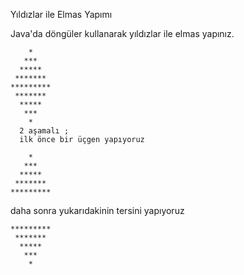    Yıldızlar ile Elmas Yapımı
   
   Java'da döngüler kullanarak yıldızlar ile elmas yapınız.
``` 
    *
   ***
  *****
 *******
*********
 *******
  *****
   ***
    *
  2 aşamalı ;
  ilk önce bir üçgen yapıyoruz

``` 
        *
       ***
      *****
     *******
    *********

daha sonra yukarıdakinin tersini yapıyoruz

```
*********
 *******
  *****
   ***
    *

